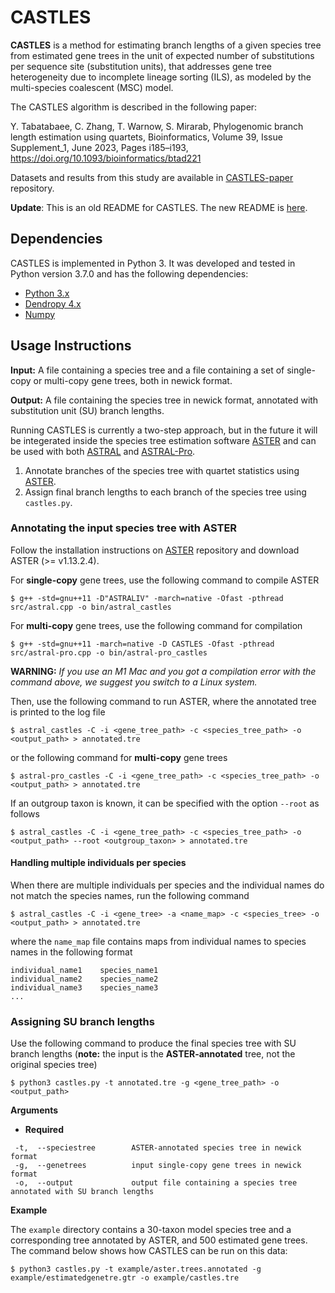 # CASTLES

**CASTLES** is a method for estimating branch lengths of a given species tree from estimated gene trees in the unit of expected number of substitutions per sequence site (substitution units), that addresses gene tree heterogeneity due to incomplete lineage sorting (ILS), as modeled by the multi-species coalescent (MSC) model. 

The CASTLES algorithm is described in the following paper:

Y. Tabatabaee, C. Zhang, T. Warnow, S. Mirarab, Phylogenomic branch length estimation using quartets, Bioinformatics, Volume 39, Issue Supplement_1, June 2023, Pages i185–i193, https://doi.org/10.1093/bioinformatics/btad221

Datasets and results from this study are available in [CASTLES-paper](https://github.com/ytabatabaee/CASTLES-paper/tree/main) repository.

**Update**: This is an old README for CASTLES. The new README is [here](https://github.com/ytabatabaee/CASTLES/blob/main/README.md).

## Dependencies
CASTLES is implemented in Python 3. It was developed and tested in Python version 3.7.0 and has the following dependencies:
- [Python 3.x](https://www.python.org)
- [Dendropy 4.x](https://dendropy.org/index.html)
- [Numpy](https://numpy.org)

## Usage Instructions

**Input:** A file containing a species tree and a file containing a set of single-copy or multi-copy gene trees, both in newick format.

**Output:** A file containing the species tree in newick format, annotated with substitution unit (SU) branch lengths.

Running CASTLES is currently a two-step approach, but in the future it will be integerated inside the species tree estimation software [ASTER](https://github.com/chaoszhang/ASTER) and can be used with both [ASTRAL](https://github.com/chaoszhang/ASTER/blob/master/tutorial/astral.md) and [ASTRAL-Pro](https://github.com/chaoszhang/ASTER/blob/master/tutorial/astral-pro.md).
1) Annotate branches of the species tree with quartet statistics using [ASTER](https://github.com/chaoszhang/ASTER).
2) Assign final branch lengths to each branch of the species tree using `castles.py`.

### Annotating the input species tree with ASTER
Follow the installation instructions on [ASTER](https://github.com/chaoszhang/ASTER) repository and download ASTER (>= v1.13.2.4). 

For **single-copy** gene trees, use the following command to compile ASTER
```
$ g++ -std=gnu++11 -D"ASTRALIV" -march=native -Ofast -pthread src/astral.cpp -o bin/astral_castles
```
For **multi-copy** gene trees, use the following command for compilation
```
$ g++ -std=gnu++11 -march=native -D CASTLES -Ofast -pthread src/astral-pro.cpp -o bin/astral-pro_castles
```
**WARNING:** *If you use an M1 Mac and you got a compilation error with the command above, we suggest you switch to a Linux system.*

Then, use the following command to run ASTER, where the annotated tree is printed to the log file
```
$ astral_castles -C -i <gene_tree_path> -c <species_tree_path> -o <output_path> > annotated.tre
```
or the following command for **multi-copy** gene trees
```
$ astral-pro_castles -C -i <gene_tree_path> -c <species_tree_path> -o <output_path> > annotated.tre
```
If an outgroup taxon is known, it can be specified with the option `--root` as follows
```
$ astral_castles -C -i <gene_tree_path> -c <species_tree_path> -o <output_path> --root <outgroup_taxon> > annotated.tre
```
#### Handling multiple individuals per species
When there are multiple individuals per species and the individual names do not match the species names, run the following command
```
$ astral_castles -C -i <gene_tree> -a <name_map> -c <species_tree> -o <output_path> > annotated.tre
```
where the `name_map` file contains maps from individual names to species names in the following format
```
individual_name1    species_name1
individual_name2    species_name2
individual_name3    species_name3
...
```
### Assigning SU branch lengths
Use the following command to produce the final species tree with SU branch lengths (**note:** the input is the **ASTER-annotated** tree, not the original species tree)
```
$ python3 castles.py -t annotated.tre -g <gene_tree_path> -o <output_path>
```
**Arguments**
- **Required**
```
 -t,  --speciestree        ASTER-annotated species tree in newick format
 -g,  --genetrees          input single-copy gene trees in newick format
 -o,  --output             output file containing a species tree annotated with SU branch lengths
```


**Example**

The `example` directory contains a 30-taxon model species tree and a corresponding tree annotated by ASTER, and 500 estimated gene trees. The command below shows how CASTLES can be run on this data:
```
$ python3 castles.py -t example/aster.trees.annotated -g example/estimatedgenetre.gtr -o example/castles.tre
```
